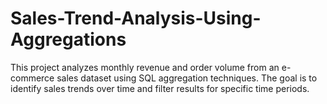 # Sales-Trend-Analysis-Using-Aggregations
This project analyzes monthly revenue and order volume from an e-commerce sales dataset using SQL aggregation techniques. The goal is to identify sales trends over time and filter results for specific time periods.
